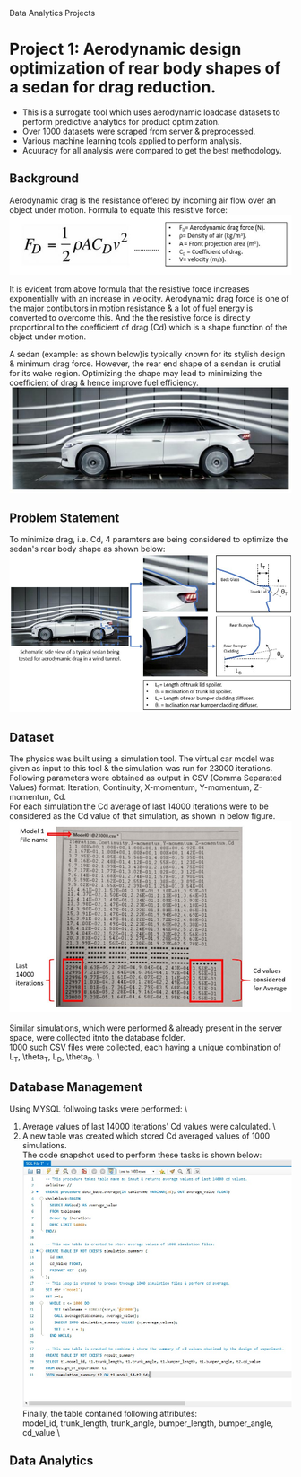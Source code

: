 Data Analytics Projects

# Project 1: Aerodynamic design optimization of rear body shapes of a sedan for drag reduction.
* This is a surrogate tool which uses aerodynamic loadcase datasets to perform predictive analytics for product optimization.
* Over 1000 datasets were scraped from server & preprocessed.
* Various machine learning tools applied to perform analysis.
* Acuuracy for all analysis were compared to get the best methodology.

## Background
Aerodynamic drag is the resistance offered by incoming air flow over an object under motion. Formula to equate this resistive force: \
![](/images/Image_2.JPG)

It is evident from above formula that the resistive force increases exponentially with an increase in velocity.
Aerodynamic drag force is one of the major contibutors in motion resistance & a lot of fuel energy is converted to overcome this.
And the the resistive force is directly proportional to the coefficient of drag (Cd) which is a shape function of the object under motion.

A sedan (example: as shown below)is typically known for its stylish design & minimum drag force.
However, the rear end shape of a sendan is crutial for its wake region.
Optimizing the shape may lead to minimizing the coefficient of drag & hence improve fuel efficiency. \
![](/images/Image_3.JPG)

## Problem Statement
To minimize drag, i.e. Cd, 4 paramters are being considered to optimize the sedan's rear body shape as shown below: \
![](/images/Image_1.JPG)

## Dataset
The physics was built using a simulation tool. The virtual car model was given as input to this tool & the simulation was run for 23000 iterations. \
Following parameters were obtained as output in CSV (Comma Separated Values) format: Iteration, Continuity, X-momentum, Y-momentum, Z-momentun, Cd. \
For each simulation the Cd average of last 14000 iterations were to be considered as the Cd value of that simulation, as shown in below figure. \
![](/images/Image_4.JPG) \
\
Similar simulations, which were performed & already present in the server space, were collected itnto the database folder. \
1000 such CSV files were collected, each having a unique combination of L<sub>T</sub>, \theta<sub>T</sub>, L<sub>D</sub>, \theta<sub>D</sub>. \

## Database Management
Using MYSQL follwoing tasks were performed: \
1. Average values of last 14000 iterations' Cd values were calculated. \
2. A new table was created which stored Cd averaged values of 1000 simulations. \
The code snapshot used to perform these tasks is shown below: \
![](/images/Image_5.jpeg) \
Finally, the table contained following attributes: \
model_id, trunk_length, trunk_angle, bumper_length, bumper_angle, cd_value \

## Data Analytics






